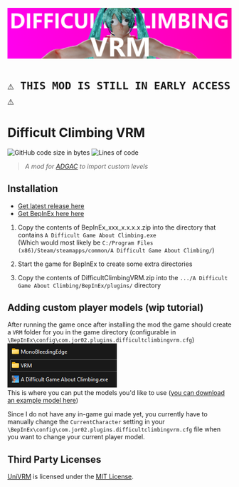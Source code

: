 ![Banner](./DifficultClimbingVRMBanner.png)

# `⚠️ THIS MOD IS STILL IN EARLY ACCESS ⚠️`

# Difficult Climbing VRM
![GitHub code size in bytes](https://img.shields.io/github/languages/code-size/Jor02/DifficultClimbingVRM?style=flat-square&color=brightgreen)
![Lines of code](https://img.shields.io/tokei/lines/github/Jor02/DifficultClimbingVRM?style=flat-square)
> _A mod for [ADGAC](https://store.steampowered.com/app/2497920/A_Difficult_Game_About_Climbing) to import custom levels_<br>

## Installation
- [Get latest release here](https://github.com/Jor02/DifficultClimbingVRM/releases/latest)
- [Get BepInEx here here](https://github.com/BepInEx/BepInEx/releases/latest)

1. Copy the contents of BepInEx_xxx_x.x.x.x.zip into the directory that contains `A Difficult Game About Climbing.exe`<br/>
(Which would most likely be `C:/Program Files (x86)/Steam/steamapps/common/A Difficult Game About Climbing/`)

2. Start the game for BepInEx to create some extra directories

2. Copy the contents of DifficultClimbingVRM.zip into the `.../A Difficult Game About Climbing/BepInEx/plugins/` directory

## Adding custom player models (wip tutorial)
After running the game once after installing the mod the game should create a `VRM` folder for you in the game directory (configurable in `\BepInEx\config\com.jor02.plugins.difficultclimbingvrm.cfg`)
<br/>![VRM Folder Preview](./Images/VrmFolder.png)<br/>
This is where you can put the models you'd like to use ([you can download an example model here](https://github.com/madjin/vrm-samples/raw/master/vroid/stable/AvatarSample_B.vrm))

Since I do not have any in-game gui made yet, you currently have to manually change the `CurrentCharacter` setting in your `\BepInEx\config\com.jor02.plugins.difficultclimbingvrm.cfg` file when you want to change your current player model.

## Third Party Licenses
[UniVRM](https://github.com/vrm-c/UniVRM) is licensed under the [MIT License](https://github.com/vrm-c/UniVRM/blob/master/LICENSE.txt).
